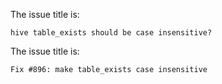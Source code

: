 The issue title is:

```text
hive table_exists should be case insensitive?
```

The issue title is:

```text
Fix #896: make table_exists case insensitive
```

